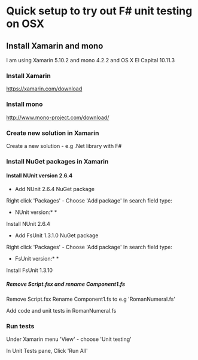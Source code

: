 
# Quick setup to try out F# unit testing on OSX

## Install Xamarin and mono

I am using Xamarin 5.10.2 and mono 4.2.2 and OS X El Capital 10.11.3

### Install Xamarin

  https://xamarin.com/download

### Install mono

  http://www.mono-project.com/download/


### Create new solution in Xamarin

Create a new solution - e.g .Net library with F#

### Install NuGet packages in Xamarin

#### Install NUnit version 2.6.4

* Add NUnit 2.6.4 NuGet package

Right click 'Packages' - Choose 'Add package' 
In search field type: 

  * NUnit version:* *

Install NUnit 2.6.4

* Add FsUnit 1.3.1.0 NuGet package

Right click 'Packages' - Choose 'Add package' 
In search field type: 

* FsUnit version:* *

Install FsUnit 1.3.10

##### Remove Script.fsx and rename Component1.fs

Remove Script.fsx
Rename Component1.fs to e.g 'RomanNumeral.fs'

Add code and unit tests in RomanNumeral.fs

### Run tests

Under Xamarin menu 'View' - choose 'Unit testing'

In Unit Tests pane, Click 'Run All'
